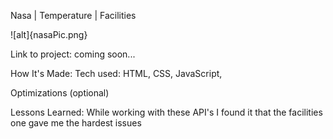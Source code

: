 Nasa | Temperature | Facilities

![alt]{nasaPic.png}

Link to project: coming soon...


How It's Made:
Tech used: HTML, CSS, JavaScript,



Optimizations
(optional)


Lessons Learned:
While working with these API's I found it that the facilities one gave me the hardest issues
